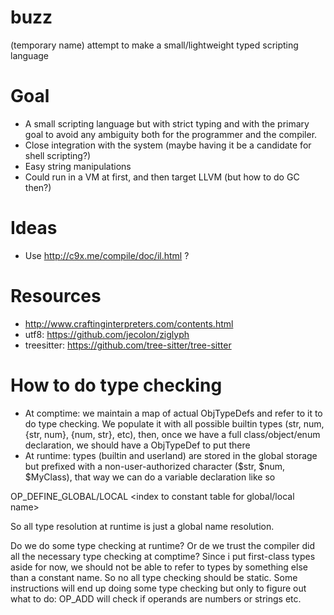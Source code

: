 # buzz
(temporary name) attempt to make a small/lightweight typed scripting language

# Goal
- A small scripting language but with strict typing and with the primary goal to avoid any ambiguity both for the programmer and the compiler.
- Close integration with the system (maybe having it be a candidate for shell scripting?)
- Easy string manipulations
- Could run in a VM at first, and then target LLVM (but how to do GC then?)

# Ideas
- Use http://c9x.me/compile/doc/il.html ?

# Resources
- http://www.craftinginterpreters.com/contents.html
- utf8: https://github.com/jecolon/ziglyph
- treesitter: https://github.com/tree-sitter/tree-sitter

# How to do type checking
- At comptime: we maintain a map of actual ObjTypeDefs and refer to it to do type checking. We populate it with all possible builtin types (str, num, {str, num}, {num, str}, etc), then, once we have a full class/object/enum declaration, we should have a ObjTypeDef to put there
- At runtime: types (builtin and userland) are stored in the global storage but prefixed with a non-user-authorized character ($str, $num, $MyClass), that way we can do a variable declaration like so

OP_DEFINE_GLOBAL/LOCAL
<index to constant table for type name>
<index to constant table for global/local name>

So all type resolution at runtime is just a global name resolution.

Do we do some type checking at runtime? Or de we trust the compiler did all the necessary type checking at comptime? Since i put first-class types aside for now, we should not be able to refer to types by something else than a constant name. So no all type checking should be static.
Some instructions will end up doing some type checking but only to figure out what to do: OP_ADD will check if operands are numbers or strings etc.